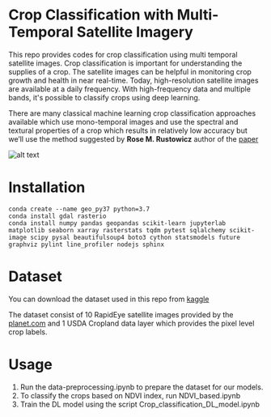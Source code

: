 # Crop Classification with Multi-Temporal Satellite Imagery

This repo provides codes for crop classification using multi temporal satellite images. Crop classification is important for understanding the supplies of a crop. The satellite images can be helpful in monitoring crop growth and health in near real-time. Today, high-resolution satellite images are available at a daily frequency. With high-frequency data and multiple bands, it's possible to classify crops using deep learning.

There are many classical machine learning crop classification approaches available which use mono-temporal images and use the spectral and textural properties of a crop which results in relatively low accuracy but we’ll use the method suggested by **Rose M. Rustowicz** author of the [paper](http://cs229.stanford.edu/proj2017/final-reports/5243811.pdf)

![alt text](https://github.com/bhavesh907/Crop-Classification/blob/master/cover.png "cover")

# Installation

```
conda create --name geo_py37 python=3.7
conda install gdal rasterio
conda install numpy pandas geopandas scikit-learn jupyterlab matplotlib seaborn xarray rasterstats tqdm pytest sqlalchemy scikit-image scipy pysal beautifulsoup4 boto3 cython statsmodels future graphviz pylint line_profiler nodejs sphinx

```

# Dataset
You can download the dataset used in this repo from [kaggle](https://www.kaggle.com/bhavesh907/crop-classificationcs2292017usgscroplanddata)

The dataset consist of 10 RapidEye satellite images provided by the [planet.com](https://www.planet.com/) and 1 USDA Cropland data layer which provides the pixel level crop labels. 

# Usage
1. Run the data-preprocessing.ipynb to prepare the dataset for our models.
2. To classify the crops based on NDVI index, run NDVI_based.ipynb
3. Train the DL model using the script Crop_classification_DL_model.ipynb
